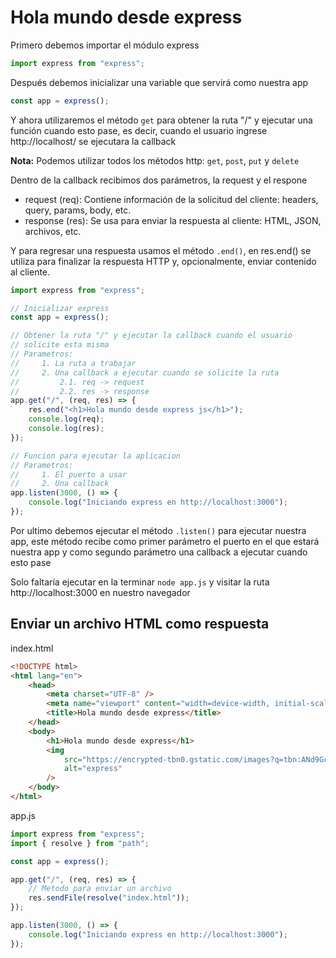 # **Hola mundo desde express**

Primero debemos importar el módulo express

```javascript
import express from "express";
```


Después debemos inicializar una variable que servirá como nuestra app

```javascript
const app = express();
```


Y ahora utilizaremos el método `get` para obtener la ruta "/" y ejecutar una función cuando esto pase, es decir, cuando el usuario ingrese http://localhost/ se ejecutara la callback

**Nota:** Podemos utilizar todos los métodos http: `get`, `post`, `put` y `delete`

Dentro de la callback recibimos dos parámetros, la request y el respone 
* request (req): Contiene información de la solicitud del cliente: headers, query, params, body, etc.
* response (res): Se usa para enviar la respuesta al cliente: HTML, JSON, archivos, etc.

Y para regresar una respuesta usamos el método `.end()`, en res.end() se utiliza para finalizar la respuesta HTTP y, opcionalmente, enviar contenido al cliente.

```javascript
import express from "express";

// Inicializar express
const app = express();

// Obtener la ruta "/" y ejecutar la callback cuando el usuario
// solicite esta misma
// Parametros:
//     1. La ruta a trabajar
//     2. Una callback a ejecutar cuando se solicite la ruta
//         2.1. req -> request
//         2.2. res -> response
app.get("/", (req, res) => {
    res.end("<h1>Hola mundo desde express js</h1>");
    console.log(req);
    console.log(res);
});

// Funcion para ejecutar la aplicacion
// Parametros:
//     1. El puerto a usar
//     2. Una callback
app.listen(3000, () => {
    console.log("Iniciando express en http://localhost:3000");
});
```

Por ultimo debemos ejecutar el método `.listen()` para ejecutar nuestra app, este método recibe como primer parámetro el puerto en el que estará nuestra app y como segundo parámetro una callback a ejecutar cuando esto pase

Solo faltaría ejecutar en la terminar `node app.js` y visitar la ruta http://localhost:3000 en nuestro navegador


## Enviar un archivo HTML como respuesta

index.html
```html
<!DOCTYPE html>
<html lang="en">
    <head>
        <meta charset="UTF-8" />
        <meta name="viewport" content="width=device-width, initial-scale=1.0" />
        <title>Hola mundo desde express</title>
    </head>
    <body>
        <h1>Hola mundo desde express</h1>
        <img
            src="https://encrypted-tbn0.gstatic.com/images?q=tbn:ANd9GcRmYeRIzbfg6ZmiItiVh6FcaFGh6K7Q1g4RMQ&s"
            alt="express"
        />
    </body>
</html>
```

app.js
```javascript
import express from "express";
import { resolve } from "path";

const app = express();

app.get("/", (req, res) => {
    // Metodo para enviar un archivo
    res.sendFile(resolve("index.html"));
});

app.listen(3000, () => {
    console.log("Iniciando express en http://localhost:3000");
});
```

